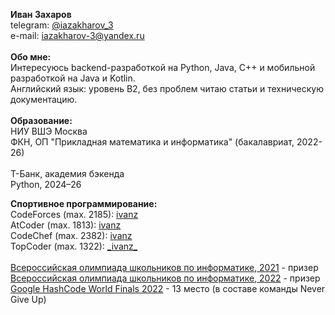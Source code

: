 **Иван Захаров**   
telegram: [@iazakharov_3](https://t.me/iazakharov_3)                                                                                              
e-mail:  iazakharov-3@yandex.ru \
\
**Обо мне:** \
Интересуюсь backend-разработкой на Python, Java, C++ и мобильной разработкой на Java и Kotlin.
\
Английский язык: уровень B2, без проблем читаю статьи и техническую документацию.
\
\
**Образование:** \
НИУ ВШЭ Москва \
ФКН, ОП "Прикладная математика и информатика" (бакалавриат, 2022-26) \
\
Т-Банк, академия бэкенда \
Python, 2024–26

**Спортивное программирование:** \
    CodeForces (max. 2185): [ivanz](https://codeforces.com/profile/ivanz)   
    AtCoder (max. 1813): [ivanz](https://atcoder.jp/users/ivanz) \
    CodeChef (max. 2382): [ivanz](https://www.codechef.com/users/ivanz) \
    TopCoder (max. 1322): [\_ivanz\_](https://profiles.topcoder.com/_ivanz_) \
    \
    [Всероссийская олимпиада школьников по информатике, 2021](http://neerc.ifmo.ru/school/archive/2020-2021/ru-olymp-roi-2021-standings.html) - призер \
    [Всероссийская олимпиада школьников по информатике, 2022](http://neerc.ifmo.ru/school/archive/2021-2022/ru-olymp-roi-2022-standings.html) - призер \
    [Google HashCode World Finals 2022](https://cphof.org/standings/hashcode/2022) - 13 место (в составе команды Never Give Up)


<!---
ivanz851/ivanz851 is a ✨ special ✨ repository because its `README.md` (this file) appears on your GitHub profile.
You can click the Preview link to take a look at your changes.
--->
